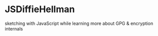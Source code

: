 JSDiffieHellman
===============

sketching with JavaScript while learning more about GPG &amp; encryption internals
